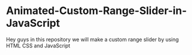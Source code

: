 # Animated-Custom-Range-Slider-in-JavaScript
Hey guys in this repository we will make a custom range slider by using HTML CSS and JavaScript
